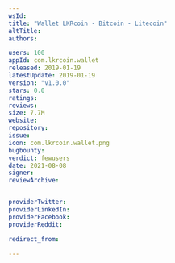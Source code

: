 ```yaml
---
wsId: 
title: "Wallet LKRcoin - Bitcoin - Litecoin"
altTitle: 
authors:

users: 100
appId: com.lkrcoin.wallet
released: 2019-01-19
latestUpdate: 2019-01-19
version: "v1.0.0"
stars: 0.0
ratings: 
reviews: 
size: 7.7M
website: 
repository: 
issue: 
icon: com.lkrcoin.wallet.png
bugbounty: 
verdict: fewusers
date: 2021-08-08
signer: 
reviewArchive:


providerTwitter: 
providerLinkedIn: 
providerFacebook: 
providerReddit: 

redirect_from:

---
```



